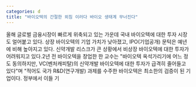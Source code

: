 ```yaml
---
categories: d
title: "바이오텍의 간절한 외침 이러다 바이오 생태계 무너진다"
---
```

올해 글로벌 금융시장이 빠르게 위축되고 있는 가운데 국내 바이오텍에 대한 투자 시장도 얼어붙고 있다. 상장 바이오텍의 기업 가치가 낮아졌고, IPO(기업공개) 문턱은 예년에 비해 높아지고 있다. 신약개발 리스크가 큰 상황에서 비상장 바이오텍에 대한 투자가 어려워지고 있다.2년 전 바이오텍을 창업한 한 교수는 "바이오텍 옥석가리기에 어느 정도 동의하지만, VC(벤처캐피탈)의 신약개발 바이오텍에 대한 투자가 급격히 줄어들고 있다"며 "적어도 국가 R&D(연구개발) 과제를 수주한 바이오텍은 최소한의 검증이 된 기업이다. 정부에서 이들 기